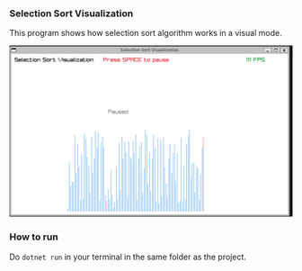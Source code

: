### Selection Sort Visualization

This program shows how selection sort algorithm works in a visual mode.

![](SelectionSort.gif) 


### How to run
Do `dotnet run` in your terminal in the same folder as the project.
